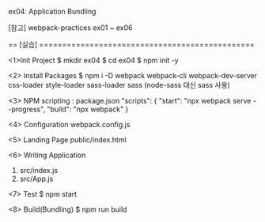 ex04: Application Bundling

[참고] webpack-practices ex01 ~ ex06

== [실습] ===============================================

<1>Init Project
$ mkdir ex04
$ cd ex04
$ npm init -y

<2> Install Packages
$ npm i -D webpack webpack-cli webpack-dev-server css-loader style-loader sass-loader sass (node-sass 대신 sass 사용)

<3> NPM scripting : package.json
"scripts": {
"start": "npx webpack serve --progress",
"build": "npx webpack"
}

<4> Configuration
webpack.config.js

<5> Landing Page
public/index.html

<6> Writing Application

1. src/index.js
2. src/App.js

<7> Test
$ npm start

<8> Build(Bundling)
$ npm run build
